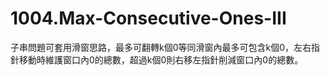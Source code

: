 # 1004.Max-Consecutive-Ones-III

子串問題可套用滑窗思路，最多可翻轉k個0等同滑窗內最多可包含k個0，左右指針移動時維護窗口內0的總數，超過k個0則右移左指針削減窗口內0的總數。
